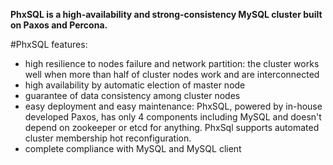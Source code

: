**PhxSQL is a high-availability and strong-consistency MySQL cluster built on Paxos and Percona.**

#PhxSQL features:
  - high resilience to nodes failure and network partition: the cluster works well when more than half of cluster nodes work and are interconnected
  - high availability by automatic election of master node
  - guarantee of data consistency among cluster nodes
  - easy deployment and easy maintenance: PhxSQL, powered by in-house developed Paxos, has only 4 components including MySQL and doesn't depend on zookeeper or etcd for anything. PhxSql supports automated cluster membership hot reconfiguration.
  - complete compliance with MySQL and MySQL client

